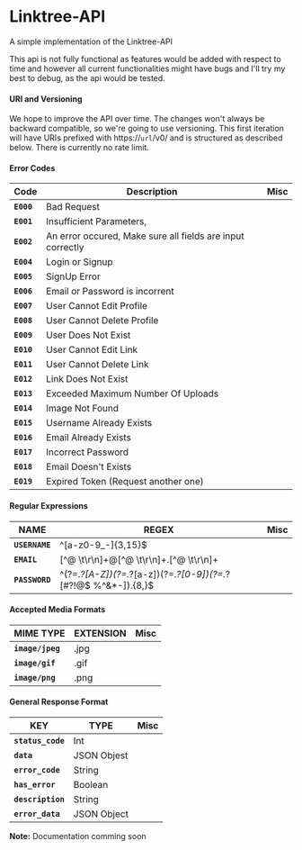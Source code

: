 # Linktree-API
A simple implementation of the Linktree-API

This api is not fully functional as features would be added with respect to time and however all current functionalities might have bugs and I'll try my best to debug, as the api would be tested.

#### URI and Versioning
We hope to improve the API over time. The changes won't always be backward compatible, so we're going to use versioning. This first iteration will have URIs prefixed with https://`url`/v0/ and is structured as described below. There is currently no rate limit.

#### Error Codes

Code| Description | Misc
------------ | ------------ | ------------- 
**`E000`** | Bad Request |
**`E001`** | Insufficient Parameters,
**`E002`** | An error occured, Make sure all fields are input correctly
**`E004`** | Login or Signup
**`E005`** | SignUp Error
**`E006`** | Email or Password is incorrent
**`E007`** | User Cannot Edit Profile
**`E008`** | User Cannot Delete Profile
**`E009`** | User Does Not Exist
**`E010`** | User Cannot Edit Link
**`E011`** | User Cannot Delete Link
**`E012`** | Link Does Not Exist
**`E013`** | Exceeded Maximum Number Of Uploads
**`E014`** | Image Not Found
**`E015`** | Username Already Exists
**`E016`** | Email Already Exists
**`E017`** | Incorrect Password
**`E018`** | Email Doesn't Exists
**`E019`** | Expired Token (Request another one)

#### Regular Expressions

NAME| REGEX| Misc
------------ | ------------ | ------------- 
**`USERNAME`** | ^[a-z0-9_-]{3,15}$ |
**`EMAIL`** | [^@ \t\r\n]+@[^@ \t\r\n]+\.[^@ \t\r\n]+ |
**`PASSWORD`** | ^(?=.*?[A-Z])(?=.*?[a-z])(?=.*?[0-9])(?=.*?[#?!@$ %^&*-]).{8,}$ |

#### Accepted Media Formats

MIME TYPE | EXTENSION| Misc
------------ | ------------ | ------------- 
**`image/jpeg`** | .jpg | 
**`image/gif`** | .gif |
**`image/png`** | .png |

#### General Response Format

KEY| TYPE| Misc
------------ | ------------ | ------------- 
**`status_code`** | Int|
**`data`** | JSON Objest| 
**`error_code`** | String|
**`has_error`** | Boolean|
**`description`** | String|
**`error_data`** | JSON Object|


**Note:** Documentation comming soon
